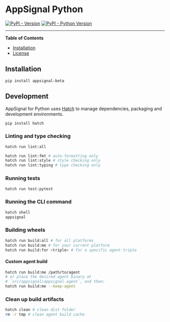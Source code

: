 # AppSignal Python

[![PyPI - Version](https://img.shields.io/pypi/v/appsignal-python.svg)](https://pypi.org/project/appsignal-python)
[![PyPI - Python Version](https://img.shields.io/pypi/pyversions/appsignal-python.svg)](https://pypi.org/project/appsignal-python)

-----

**Table of Contents**

- [Installation](#installation)
- [License](#license)

## Installation

```console
pip install appsignal-beta
```

## Development

AppSignal for Python uses [Hatch](https://hatch.pypa.io/latest/) to manage dependencies, packaging and development environments.

```sh
pip install hatch
```

### Linting and type checking

```sh
hatch run lint:all

hatch run lint:fmt # auto-formatting only
hatch run lint:style # style checking only
hatch run lint:typing # type checking only
```

### Running tests

```sh
hatch run test:pytest
```

### Running the CLI command

```sh
hatch shell
appsignal
```

### Building wheels

```sh
hatch run build:all # for all platforms
hatch run build:me # for your current platform
hatch run build:for <triple> # for a specific agent triple
```

#### Custom agent build
```sh
hatch run build:me /path/to/agent
# or place the desired agent binary at
# `src/appsignal/appsignal-agent`, and then:
hatch run build:me --keep-agent
```

### Clean up build artifacts
```sh
hatch clean # clean dist folder
rm -r tmp # clean agent build cache
```
